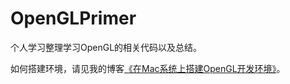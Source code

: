 # OpenGLPrimer

个人学习整理学习OpenGL的相关代码以及总结。

如何搭建环境，请见我的博客[《在Mac系统上搭建OpenGL开发环境》](http://aiplay.github.io/2016/01/08/2016-01-08-mac-config-opengl/)。
